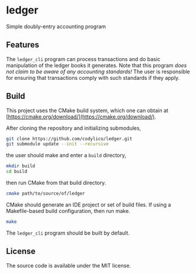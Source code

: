 # ledger
Simple doubly-entry accounting program

## Features

The `ledger_cli` program can process transactions and do basic
manipulation of the ledger books it generates. Note that this program
_does not claim to be aware of any accounting standards!_ The user is
responsible for ensuring that transactions comply with such standards
if they apply.

## Build

This project uses the CMake build system, which one can obtain at
[https://cmake.org/download/](https://cmake.org/download/).

After cloning the repository and initializing submodules,
```bash
git clone https://github.com/codylico/ledger.git
git submodule update --init --recursive
```

the user should make and enter a `build` directory,
```bash
mkdir build
cd build
```

then run CMake from that build directory.
```bash
cmake path/to/source/of/ledger
```

CMake should generate an IDE project or set of build files.
If using a Makefile-based build configuration, then run make.
```bash
make
```

The `ledger_cli` program should be built by default.

## License

The source code is available under the MIT license.
